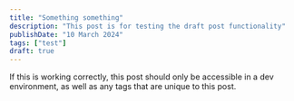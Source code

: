 ```yaml
---
title: "Something something"
description: "This post is for testing the draft post functionality"
publishDate: "10 March 2024"
tags: ["test"]
draft: true
---
```


If this is working correctly, this post should only be accessible in a dev environment, as well as any tags that are unique to this post.
